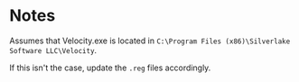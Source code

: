 # Notes

Assumes that Velocity.exe is located in `C:\Program Files (x86)\Silverlake Software LLC\Velocity`.

If this isn't the case, update the `.reg` files accordingly.
